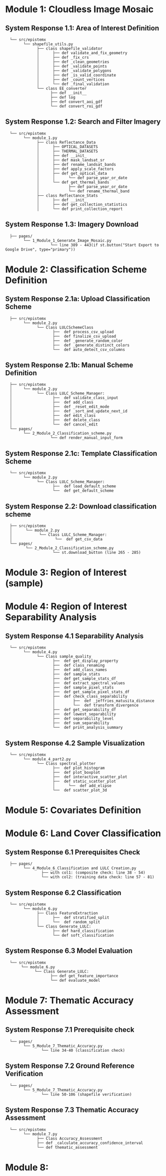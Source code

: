 <!------------------------------------------------------------------------------------
    This document serves as a tags for connecting MS Visio Module Workflow with python codes 
    in this project
-------------------------------------------------------------------------------------> 

# Module 1: Cloudless Image Mosaic
   ## System Response 1.1: Area of Interest Definition
      └── src/epistemx                      
            └── shapefile_utils.py
                  ├── class shapefile_validator
                  │      ├── def validate_and_fix_geometry
                  │      ├── def _fix_crs
                  │      ├── def _clean_geometries
                  │      ├── def _validate_points
                  │      ├── def _validate_polygons
                  │      ├── def _is_valid_coordinate
                  │      ├── def _count_vertices
                  │      └── def _final_validation
                  └── class EE_converter
                        ├── def __init__
                        ├── def log  
                        ├── def convert_aoi_gdf        
                        └── def convert_roi_gdf        

   ## System Response 1.2: Search and Filter Imagery
      └── src/epistemx                    
            └── module_1.py
                  ├── class Reflectance_Data
                  │      ├── OPTICAL_DATASETS
                  │      ├── THERMAL_DATASETS      
                  │      ├── def __init_
                  │      ├── def mask_landsat_sr
                  │      ├── def rename_landsat_bands
                  │      ├── def apply_scale_factors 
                  │      ├── def get_optical_data
                  │      │      └── def parse_year_or_date  
                  │      └── def get_thermal_bands
                  │             ├── def parse_year_or_date
                  │             └── def rename_thermal_band      
                  ├── class Reflectance_Stats
                  │      ├── def __init_
                  │      ├── def get_collection_statistics
                  │      └── def print_collection_report       

   ## System Response 1.3: Imagery Download
      ├── pages/                     
            └── 1_Module_1_Generate_Image_Mosaic.py
                        └── line 389 - 443(if st.button("Start Export to Google Drive", type="primary"))


# Module 2: Classification Scheme Definition
   ## System Response 2.1a: Upload Classification Scheme
      ├── src/epistemx                    
            └── module_2.py
                  └── Class LULCSchemeClass
                         ├──  def process_csv_upload
                         ├──  def finalize_csv_upload
                         ├──  def _generate_random_color
                         ├──  def _generate_distinct_colors
                         └──  def auto_detect_csv_columns
   
   ## System Response 2.1b: Manual Scheme Definition
      ├── src/epistemx                     
      │     └── module_2.py
      │           └── Class LULC_Scheme_Manager:
      │                  ├──  def validate_class_input
      │                  ├──  def add_class
      │                  ├──  def _reset_edit_mode
      │                  ├──  def _sort_and_update_next_id
      │                  ├──  def edit_class
      │                  ├──  def delete_class
      │                  └──  def cancel_edit
      └── pages/                     
            └── 2_Module_2_Classification_scheme.py
                        └── def render_manual_input_form

   ## System Response 2.1c: Template Classification Scheme
      └── src/epistemx                      
            └── module_2.py
                  └── Class LULC_Scheme_Manager:
                         ├──  def load_default_scheme
                         └──  def get_default_scheme

   ## System Response 2.2: Download classification scheme
      ├── src/epistemx                      
      │      └── module_2.py
      │            └── Class LULC_Scheme_Manager:
      │                   └──  def get_csv_data  
      └── pages/    
             └── 2_Module_2_Classification_scheme.py
                         └── st.download_button (line 265 - 285)

# Module 3: Region of Interest (sample)


# Module 4: Region of Interest Separability Analysis

   ## System Response 4.1 Separability Analysis
      └── src/epistemx                      
            └── module_4.py
                  └── Class sample_quality
                         ├──  def get_display_property
                         ├──  def class_renaming
                         ├──  def add_class_names
                         ├──  def sample_stats
                         ├──  def get_sample_stats_df
                         ├──  def extract_spectral_values
                         ├──  def sample_pixel_stats
                         ├──  def get_sample_pixel_stats_df
                         ├──  def check_class_separability
                         │        ├──  def _jeffries_matusita_distance
                         │        └──  def transform_divergence                     
                         ├──  def get_separability_df
                         ├──  def lowest_separability
                         ├──  def separability_level
                         ├──  def sum_separability
                         └──  def print_analysis_summary

   ## System Response 4.2 Sample Visualization
      └── src/epistemx                    
            └── module_4_part2.py
                  └── Class spectral_plotter
                         ├──  def plot_histogram
                         ├──  def plot_boxplot
                         ├──  def interactive_scatter_plot
                         ├──  def static_scatter_plot  
                         │      └──  def add_elipse
                         └──  def scatter_plot_3d                       

# Module 5: Covariates Definition

# Module 6: Land Cover Classification
   ## System Response 6.1 Prerequisites Check
      ├── pages/                     
            └── 4_Module_6_Classification and LULC Creation.py
                    ├── with col1: (composite check: line 38 - 54)
                    └── with col2: (training data check: line 57 - 81)


   ## System Response 6.2 Classification
      └── src/epistemx                   
            └── module_6.py
                  ├── Class FeatureExtraction
                  │      ├──  def stratified_split
                  │      └──  def random_split                            
                  └── Class Generate_LULC:
                         ├── def hard_classification
                         └── def soft_classification

   ## System Response 6.3 Model Evaluation
      └── src/epistemx                      
           └── module_6.py
                 └── Class Generate_LULC:
                        ├── def get_feature_importance
                        └── def evaluate_model    

# Module 7: Thematic Accuracy Assessment
   ## System Response 7.1 Prerequisite check
      └── pages/                     
            └── 5_Module_7_Thematic_Accuracy.py
                    └── line 34-40 (classification check)

   ## System Response 7.2 Ground Reference Verification
      └── pages/                     
            └── 5_Module_7_Thematic_Accuracy.py
                    └── line 50-106 (shapefile verification)

   ## System Response 7.3 Thematic Accuracy Assessment
      └── src/epistemx                   
            └── module_7.py
                  ├── Class Accuracy_Assessment
                  ├── def _calculate_accuracy_confidence_interval
                  └── def thematic_assessment  

# Module 8: 